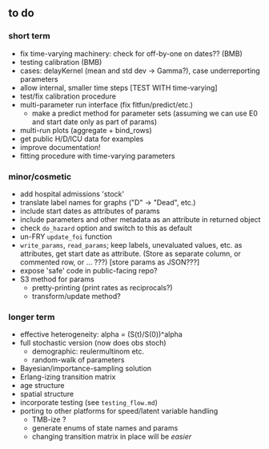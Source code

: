 ## to do

### short term

* fix time-varying machinery: check for off-by-one on dates?? (BMB)
* testing calibration (BMB)
* cases: delayKernel (mean and std dev -> Gamma?), case underreporting parameters
* allow internal, smaller time steps [TEST WITH time-varying]
* test/fix calibration procedure
* multi-parameter run interface (fix fitfun/predict/etc.)
    * make a predict method for parameter sets (assuming we can use E0 and start date only as part of params)
* multi-run plots (aggregate + bind_rows)	
* get public H/D/ICU data for examples
* improve documentation!
* fitting procedure with time-varying parameters

### minor/cosmetic

* add hospital admissions 'stock'
* translate label names for graphs ("D" -> "Dead", etc.)
* include start dates as attributes of params
* include parameters and other metadata as an attribute in returned object
* check `do_hazard` option and switch to this as default
* un-FRY `update_foi` function
* `write_params`, `read_params`; keep labels, unevaluated values, etc. as attributes, get start date as attribute. (Store as separate column, or commented row, or ... ???) [store params as JSON???]
* expose 'safe' code in public-facing repo?
* S3 method for params
    * pretty-printing (print rates as reciprocals?)
	* transform/update method?


### longer term

* effective heterogeneity: alpha  = (S(t)/S(0))^alpha
* full stochastic version (now does obs stoch)
    * demographic: reulermultinom etc.
    * random-walk of parameters
* Bayesian/importance-sampling solution
* Erlang-izing transition matrix
* age structure
* spatial structure
* incorporate testing (see `testing_flow.md`)
* porting to other platforms for speed/latent variable handling 
     * TMB-ize ?
	 * generate enums of state names and params
	 * changing transition matrix in place will be *easier*
